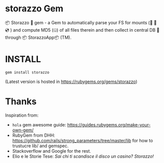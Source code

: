 
# storazzo Gem

📦 Storazzo 💎 gem - a Gem to automatically parse your FS for mounts (💽 💾 💿 ) and compute MD5 (🤐) of all files therein and then collect in central DB 🔋 through 📦 StorazzoApp📦 (TM).

# INSTALL

`gem install storazzo`

(Latest version is hosted in https://rubygems.org/gems/storazzo)

# Thanks

Inspiration from:

* `hola` gem awesome guide: https://guides.rubygems.org/make-your-own-gem/
* RubyGem from DHH: https://github.com/rails/strong_parameters/tree/master/lib for how to trustucre lib/ and gemspec.
* Stackoverflow and Google for the rest.
* Elio e le Storie Tese: _Sai chi ti scandisce il disco un casino? Storazzo!_
